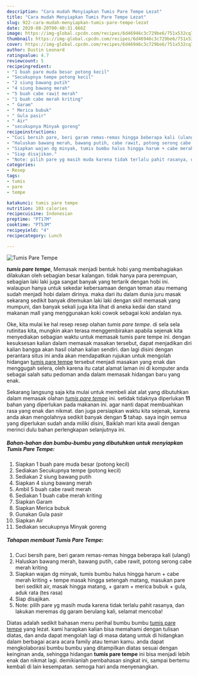 ```yaml
---
description: "Cara mudah Menyiapkan Tumis Pare Tempe Lezat"
title: "Cara mudah Menyiapkan Tumis Pare Tempe Lezat"
slug: 922-cara-mudah-menyiapkan-tumis-pare-tempe-lezat
date: 2020-08-20T00:40:31.666Z
image: https://img-global.cpcdn.com/recipes/6d46946c3c729be6/751x532cq70/tumis-pare-tempe-foto-resep-utama.jpg
thumbnail: https://img-global.cpcdn.com/recipes/6d46946c3c729be6/751x532cq70/tumis-pare-tempe-foto-resep-utama.jpg
cover: https://img-global.cpcdn.com/recipes/6d46946c3c729be6/751x532cq70/tumis-pare-tempe-foto-resep-utama.jpg
author: Dustin Leonard
ratingvalue: 4.7
reviewcount: 5
recipeingredient:
- "1 buah pare muda besar potong kecil"
- "Secukupnya tempe potong kecil"
- "2 siung bawang putih"
- "4 siung bawang merah"
- "5 buah cabe rawit merah"
- "1 buah cabe merah kriting"
- " Garam"
- " Merica bubuk"
- " Gula pasir"
- " Air"
- "secukupnya Minyak goreng"
recipeinstructions:
- "Cuci bersih pare, beri garam remas-remas hingga beberapa kali (ulangi)"
- "Haluskan bawang merah, bawang putih, cabe rawit, potong serong cabe merah kriting"
- "Siapkan wajan dg minyak, tumis bumbu halus hingga harum + cabe merah kriting + tempe masak hingga setengah matang, masukan pare beri sedikit air, masak hingga matang, + garam + merica bubuk + gula, aduk rata (tes rasa)"
- "Siap disajikan."
- "Note: pilih pare yg masih muda karena tidak terlalu pahit rasanya, dan lakukan meremas dg garam berulang kali, selamat mencoba!"
categories:
- Resep
tags:
- tumis
- pare
- tempe

katakunci: tumis pare tempe 
nutrition: 103 calories
recipecuisine: Indonesian
preptime: "PT17M"
cooktime: "PT53M"
recipeyield: "4"
recipecategory: Lunch

---
```



![Tumis Pare Tempe](https://img-global.cpcdn.com/recipes/6d46946c3c729be6/751x532cq70/tumis-pare-tempe-foto-resep-utama.jpg)

<b><i>tumis pare tempe</i></b>, Memasak menjadi bentuk hobi yang membahagiakan dilakukan oleh sebagian besar kalangan. tidak hanya para perempuan, sebagian laki laki juga sangat banyak yang tertarik dengan hobi ini. walaupun hanya untuk sekedar kebersamaan dengan teman atau memang sudah menjadi hobi dalam dirinya. maka dari itu dalam dunia juru masak sekarang sedikit banyak ditemukan laki laki dengan skill memasak yang mumpuni, dan banyak sekali juga kita lihat di aneka kedai dan stand makanan mall yang menggunakan koki cowok sebagai koki andalan nya.

Oke, kita mulai ke hal resep resep olahan <i>tumis pare tempe</i>. di sela sela rutinitas kita, mungkin akan terasa menggembirakan apabila sejenak kita menyediakan sebagian waktu untuk memasak tumis pare tempe ini. dengan kesuksesan kalian dalam memasak masakan tersebut, dapat menjadikan diri kalian bangga akan hasil olahan kalian sendiri. dan lagi disini dengan perantara situs ini anda akan mendapatkan rujukan untuk mengolah hidangan <u>tumis pare tempe</u> tersebut menjadi masakan yang enak dan menggugah selera, oleh karena itu catat alamat laman ini di komputer anda sebagai salah satu pedoman anda dalam memasak hidangan baru yang enak.




Sekarang langsung saja kita mulai untuk membeli alat alat yang dibutuhkan dalam memasak olahan <u><i>tumis pare tempe</i></u> ini. setidak tidaknya diperlukan <b>11</b> bahan yang diperlukan pada makanan ini. agar nanti dapat membuahkan rasa yang enak dan nikmat. dan juga persiapkan waktu kita sejenak, karena anda akan mengolahnya sedikit banyak dengan <b>5</b> tahap. saya ingin semua yang diperlukan sudah anda miliki disini, Baiklah mari kita awali dengan merinci dulu bahan perlengkapan selanjutnya ini.

<!--inarticleads1-->

##### Bahan-bahan dan bumbu-bumbu yang dibutuhkan untuk menyiapkan Tumis Pare Tempe:

1. Siapkan 1 buah pare muda besar (potong kecil)
1. Sediakan Secukupnya tempe (potong kecil)
1. Sediakan 2 siung bawang putih
1. Siapkan 4 siung bawang merah
1. Ambil 5 buah cabe rawit merah
1. Sediakan 1 buah cabe merah kriting
1. Siapkan  Garam
1. Siapkan  Merica bubuk
1. Gunakan  Gula pasir
1. Siapkan  Air
1. Sediakan secukupnya Minyak goreng




<!--inarticleads2-->

##### Tahapan membuat Tumis Pare Tempe:

1. Cuci bersih pare, beri garam remas-remas hingga beberapa kali (ulangi)
1. Haluskan bawang merah, bawang putih, cabe rawit, potong serong cabe merah kriting
1. Siapkan wajan dg minyak, tumis bumbu halus hingga harum + cabe merah kriting + tempe masak hingga setengah matang, masukan pare beri sedikit air, masak hingga matang, + garam + merica bubuk + gula, aduk rata (tes rasa)
1. Siap disajikan.
1. Note: pilih pare yg masih muda karena tidak terlalu pahit rasanya, dan lakukan meremas dg garam berulang kali, selamat mencoba!




Diatas adalah sedikit bahasan menu perihal bumbu bumbu <u>tumis pare tempe</u> yang lezat. kami harapkan kalian bisa memahami dengan tulisan diatas, dan anda dapat mengolah lagi di masa datang untuk di hidangkan dalam berbagai acara acara family atau teman kamu. anda dapat mengkolaborasi bumbu bumbu yang ditampilkan diatas sesuai dengan keinginan anda, sehingga hidangan <b>tumis pare tempe</b> ini bisa menjadi lebih enak dan nikmat lagi. demikianlah pembahasan singkat ini, sampai bertemu kembali di lain kesempatan. semoga hari anda menyenangkan.
